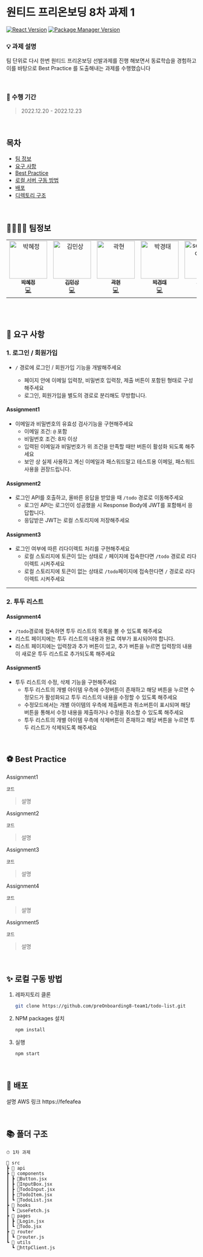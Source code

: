 # 원티드 프리온보딩 8차 과제 1

[![React Version](https://img.shields.io/badge/React-version-blue.svg)](https://ko.reactjs.org/)
[![Package Manager Version](https://img.shields.io/badge/npm-version-yellow)](https://www.npmjs.com/)

### 💡 과제 설명

팀 단위로 다시 한번 원티드 프리온보딩 선발과제를 진행 해보면서 동료학습을 경험하고 이를 바탕으로 Best Practice 를 도출해내는 과제를 수행했습니다

<br/>

### 📅 수행 기간

> 2022.12.20 - 2022.12.23

<br/>

## 목차

- [팀 정보](#팀정보)
- [요구 사항](#요구-사항)
- [Best Practice](#Best-Practice)
- [로컬 서버 구동 방법](#로컬-서버-구동-방법)
- [배포](#배포)
- [디렉토리 구조](#폴더-구조)

<br />

## 👨‍👨‍👧‍👧 팀정보

<table>
    <tr>
        <td align="center">
            <a href="https://github.com/hyejj19">
                <img src="https://avatars.githubusercontent.com/u/89173923?v=4" width="100px;" alt="박혜정"/>
                <br />
                <sub>
                    <b>박혜정</b>
                </sub>
            </a>
            <br />
            <a href="https://github.com/codesandbox/codesandbox-client/commits?author=bengummer" title="Code">💻</a>
        </td>
        <td align="center">
            <a href="https://github.com/minsang98">
                <img src="https://avatars.githubusercontent.com/u/64800318?v=4" width="100px;" alt="김민상"/>
                <br />
                <sub>
                    <b>김민상</b>
                </sub>
            </a>
            <br />
            <a href="https://github.com/codesandbox/codesandbox-client/commits?author=bengummer" title="Code">💻</a>
        </td>
        <td align="center">
            <a href="https://github.com/kwakhyun">
                <img src="https://avatars.githubusercontent.com/u/73919235?v=4" width="100px;" alt="곽현"/>
                <br />
                <sub>
                    <b>곽현</b>
                </sub>
            </a>
            <br />
            <a href="https://github.com/codesandbox/codesandbox-client/commits?author=bengummer" title="Code">💻</a>
        </td>
        <td align="center">
            <a href="https://github.com/badmaniacs">
                <img src="https://avatars.githubusercontent.com/u/96967183?v=4" width="100px;" alt="박경태"/>
                <br />
                <sub>
                    <b>박경태</b>
                </sub>
            </a>
            <br />
            <a href="https://github.com/codesandbox/codesandbox-client/commits?author=bengummer" title="Code">💻</a>
        </td>
        <td align="center">
            <a href="https://github.com/zkzk8953">
                <img src="https://avatars.githubusercontent.com/u/78520794?s=400&u=355629856caf2969fe39e5cc7f4a07f800e90f5d&v=4" width="100px;" alt="seoungheon lee"/>
                <br />
                <sub>
                    <b>이성헌</b>
                </sub>
            </a>
            <br />
            <a href="https://github.com/codesandbox/codesandbox-client/commits?author=bengummer" title="Code">💻</a>
        </td>
        <td align="center">
            <a href="https://github.com/rewrite0w0">
                <img src="https://avatars.githubusercontent.com/u/55968557?v=4" width="100px;" alt="오태준"/>
                <br />
                <sub>
                    <b>오태준</b>
                </sub>
            </a>
            <br />
            <a href="https://github.com/codesandbox/codesandbox-client/commits?author=bengummer" title="Code">💻</a>
        </td>
        <td align="center">
            <a href="https://github.com/bigwave-cho">
                <img src="https://avatars.githubusercontent.com/u/105909665?v=4" width="100px;" alt="조재현"/>
                <br />
                <sub>
                    <b>조재현</b>
                </sub>
            </a>
            <br />
            <a href="https://github.com/codesandbox/codesandbox-client/commits?author=bengummer" title="Code">💻</a>
        </td> 
        <td align="center">
            <a href="https://github.com/JeongTaekCho">
                <img src="https://avatars.githubusercontent.com/u/92679073?v=4" width="100px;" alt="조정택"/>
                <br />
                <sub>
                    <b>조정택</b>
                </sub>
            </a>
            <br />
            <a href="https://github.com/codesandbox/codesandbox-client/commits?author=bengummer" title="Code">💻</a>
        </td> 
        <td align="center">
            <a href="https://github.com/aydenote">
                <img src="https://avatars.githubusercontent.com/u/77476077?v=4" width="100px;" alt="최승수"/>
                <br />
                <sub>
                    <b>최승수</b>
                </sub>
            </a>
            <br />
            <a href="https://github.com/codesandbox/codesandbox-client/commits?author=bengummer" title="Code">💻</a>
        </td>                 
    </tr>
</table>
<br>

<br/>

## 🎈 요구 사항

### 1. 로그인 / 회원가입

- `/` 경로에 로그인 / 회원가입 기능을 개발해주세요

  - 페이지 안에 이메일 입력창, 비밀번호 입력창, 제출 버튼이 포함된 형태로 구성해주세요
  - 로그인, 회원가입을 별도의 경로로 분리해도 무방합니다.

#### Assignment1

- 이메일과 비밀번호의 유효성 검사기능을 구현해주세요
  - 이메일 조건: `@` 포함
  - 비밀번호 조건: 8자 이상
  - 입력된 이메일과 비밀번호가 위 조건을 만족할 때만 버튼이 활성화 되도록 해주세요
  - 보안 상 실제 사용하고 계신 이메일과 패스워드말고 테스트용 이메일, 패스워드 사용을 권장드립니다.

#### Assignment2

- 로그인 API를 호출하고, 올바른 응답을 받았을 때 `/todo` 경로로 이동해주세요
  - 로그인 API는 로그인이 성공했을 시 Response Body에 JWT를 포함해서 응답합니다.
  - 응답받은 JWT는 로컬 스토리지에 저장해주세요

#### Assignment3

- 로그인 여부에 따른 리다이렉트 처리를 구현해주세요
  - 로컬 스토리지에 토큰이 있는 상태로 `/` 페이지에 접속한다면 `/todo` 경로로 리다이렉트 시켜주세요
  - 로컬 스토리지에 토큰이 없는 상태로 `/todo`페이지에 접속한다면 `/` 경로로 리다이렉트 시켜주세요

---

### 2. 투두 리스트

#### Assignment4

- `/todo`경로에 접속하면 투두 리스트의 목록을 볼 수 있도록 해주세요
- 리스트 페이지에는 투두 리스트의 내용과 완료 여부가 표시되어야 합니다.
- 리스트 페이지에는 입력창과 추가 버튼이 있고, 추가 버튼을 누르면 입력창의 내용이 새로운 투두 리스트로 추가되도록 해주세요

#### Assignment5

- 투두 리스트의 수정, 삭제 기능을 구현해주세요
  - 투두 리스트의 개별 아이템 우측에 수정버튼이 존재하고 해당 버튼을 누르면 수정모드가 활성화되고 투두 리스트의 내용을 수정할 수 있도록 해주세요
  - 수정모드에서는 개별 아이템의 우측에 제출버튼과 취소버튼이 표시되며 해당 버튼을 통해서 수정 내용을 제출하거나 수정을 취소할 수 있도록 해주세요
  - 투두 리스트의 개별 아이템 우측에 삭제버튼이 존재하고 해당 버튼을 누르면 투두 리스트가 삭제되도록 해주세요

<br/>

## ⚽ Best Practice

Assignment1

```
코드
```

> 설명

Assignment2

```
코드
```

> 설명

Assignment3

```
코드
```

> 설명

Assignment4

```
코드
```

> 설명

Assignment5

```
코드
```

> 설명

<br/>

## ✨ 로컬 구동 방법

1. 레파지토리 클론
   ```sh
   git clone https://github.com/preOnboarding8-team1/todo-list.git
   ```
2. NPM packages 설치
   ```sh
   npm install
   ```
3. 실행
   ```sh
   npm start
   ```

<br/>

## 🧵 배포

설명 AWS
링크 https://fefeafea

<br>

## 📚 폴더 구조

```
⏱ 1차 과제

📂 src
┣ 📂 api
┣ 📂 components
┃ ┣ 📝Button.jsx
┃ ┣ 📝InputBox.jsx
┃ ┣ 📝TodoInput.jsx
┃ ┣ 📝TodoItem.jsx
┃ ┗ 📝TodoList.jsx
┣ 📂 hooks
┃ ┗ 📝useFetch.js
┣ 📂 pages
┃ ┣ 📝Login.jsx
┃ ┗ 📝Todo.jsx
┣ 📂 router
┃ ┗ 📝router.js
┗ 📂 utils
  ┗ 📝httpClient.js
```

</details>
